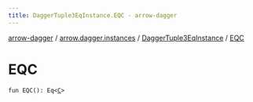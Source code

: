 ```yaml
---
title: DaggerTuple3EqInstance.EQC - arrow-dagger
---
```


[arrow-dagger](../../index.html) / [arrow.dagger.instances](../index.html) / [DaggerTuple3EqInstance](index.html) / [EQC](./-e-q-c.html)

# EQC

`fun EQC(): Eq<`[`C`](index.html#C)`>`